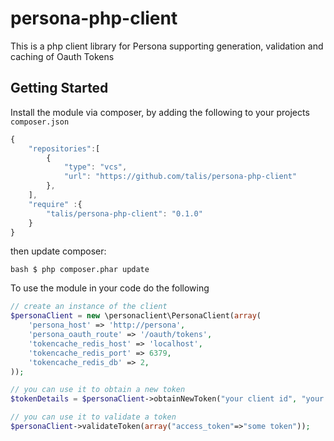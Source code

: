 persona-php-client
==================

This is a php client library for Persona supporting generation, validation and caching of Oauth Tokens

## Getting Started

Install the module via composer, by adding the following to your projects ``composer.json``

```javascript
{
    "repositories":[
        {
            "type": "vcs",
            "url": "https://github.com/talis/persona-php-client"
        },
    ],
    "require" :{
        "talis/persona-php-client": "0.1.0"
    }
}
```
then update composer:

``bash
$ php composer.phar update
``

To use the module in your code do the following
```php
// create an instance of the client
$personaClient = new \personaclient\PersonaClient(array(
    'persona_host' => 'http://persona',
    'persona_oauth_route' => '/oauth/tokens',
    'tokencache_redis_host' => 'localhost',
    'tokencache_redis_port' => 6379,
    'tokencache_redis_db' => 2,
));

// you can use it to obtain a new token
$tokenDetails = $personaClient->obtainNewToken("your client id", "your client secret");

// you can use it to validate a token
$personaClient->validateToken(array("access_token"=>"some token"));
```